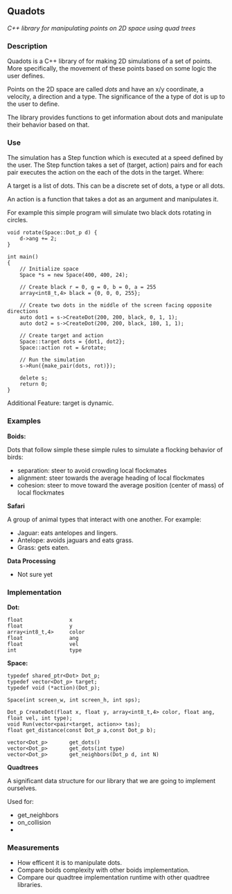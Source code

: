## Quadots
*C++ library for manipulating points on 2D space using quad trees*

### Description
Quadots is a C++ library of for making 2D simulations of a set of points. More specifically, the movement of these points based on some logic the user defines.

Points on the 2D space are called *dots* and have an x/y coordinate, a velocity, a direction and a type. The significance of the a type of dot is up to the user to define.

The library provides functions to get information about dots and manipulate their behavior based on that.

### Use
The simulation has a Step function which is executed at a speed defined by the user.
The Step function takes a set of (target, action) pairs and for each pair executes the action on the each of the dots in the target.
Where:

A target is a list of dots. This can be a discrete set of dots, a type or all dots.

An action is a function that takes a dot as an argument and manipulates it.

For example this simple program will simulate two black dots rotating in circles.
```
void rotate(Space::Dot_p d) {
    d->ang += 2;
}

int main()
{
    // Initialize space
    Space *s = new Space(400, 400, 24);

    // Create black r = 0, g = 0, b = 0, a = 255
    array<int8_t,4> black = {0, 0, 0, 255};

    // Create two dots in the middle of the screen facing opposite directions
    auto dot1 = s->CreateDot(200, 200, black, 0, 1, 1);
    auto dot2 = s->CreateDot(200, 200, black, 180, 1, 1);

    // Create target and action
    Space::target dots = {dot1, dot2};
    Space::action rot = &rotate;

    // Run the simulation
    s->Run({make_pair(dots, rot)});

    delete s;
    return 0;
}
```

Additional Feature: target is dynamic.

### Examples
**Boids:**

Dots that follow simple these simple rules to simulate a flocking behavior of birds:
* separation: steer to avoid crowding local flockmates
* alignment: steer towards the average heading of local flockmates
* cohesion: steer to move toward the average position (center of mass) of local flockmates

**Safari**

A group of animal types that interact with one another. For example:
* Jaguar: eats antelopes and lingers.
* Antelope: avoids jaguars and eats grass.
* Grass: gets eaten.

**Data Processing**

* Not sure yet

### Implementation

**Dot:**
```
float               x
float               y
array<int8_t,4>		color
float               ang
float               vel
int                 type
```

**Space:**
```
typedef shared_ptr<Dot> Dot_p;
typedef vector<Dot_p> target;
typedef void (*action)(Dot_p);

Space(int screen_w, int screen_h, int sps);

Dot_p CreateDot(float x, float y, array<int8_t,4> color, float ang, float vel, int type);
void Run(vector<pair<target, action>> tas);
float get_distance(const Dot_p a,const Dot_p b);

vector<Dot_p>       get_dots()
vector<Dot_p>       get_dots(int type)
vector<Dot_p>       get_neighbors(Dot_p d, int N)
```

**Quadtrees**

A significant data structure for our library that we are going to implement ourselves.

Used for:
* get_neighbors
* on_collision
* 

### Measurements
* How efficent it is to manipulate dots.
* Compare boids complexity with other boids implementation.
* Compare our quadtree implementation runtime with other quadtree libraries.

